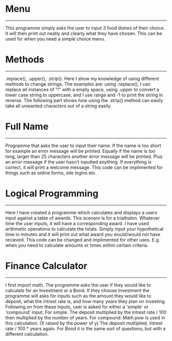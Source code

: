 # Menu
***
This programme simply asks the user to input 3 food dishes of their choice. It will then print out neatly and clearly what they have chosen. This can be used for when you need a simple choice menu.

# Methods
***
.replace(), .upper(), .strip().
Here I show my knowledge of using different methods to change strings. The examples are: using .replace(), I can replace all instances of "!" with a empty space, using .upper to convert a lower case string to uppercase, and I use range and -1 to print the string in reverse. The following part shows how using the .strip() method can easily take all unwanted characters out of a string easily.

# Full Name
***
Programme that asks the user to input their name. If the name is too short for example an error message will be printed. Equally if the name is too long, larger than 25 characters another error message will be printed. Plus an error message if the user hasn't inputted anything. If everything is correct, it will print a welcome message. This code can be implimented for things such as online forms, site logins etc.

# Logical Programming
***
Here I have created a programme which calculates and displays a users input against a table of awards. This scenaro is for a triathalon. Whatever time the user inputs, it will have a corresponding award. I have used arithmetic operations to calculate the totals. Simply input your hypothetical time in minutes and it will print out what award you would/would not have recieved. This code can be changed and implimented for other uses. E.g. when you need to calculate amounts or times within certain criteria.

# Finance Calculator
***
I first import math. The programme asks the user if they would like to calculate for an Investment or a Bond. If they choose Investment the programme will asks for inputs such as the amount they would like to deposit, what the intrest rate is, and how many years they plan on investing. Following on from these inputs, user is asked for either a 'simple' or 'compound' input. For simple: The deposit multiplied by the intrest rate / 100 then multiplied by the number of years. For compound: Math.pow is used in this calculation. (X raised by the power of y) The deposit multiplied, intrest rate / 100 * years again. For Bond it is the same sort of questions, but with a different calculation.
